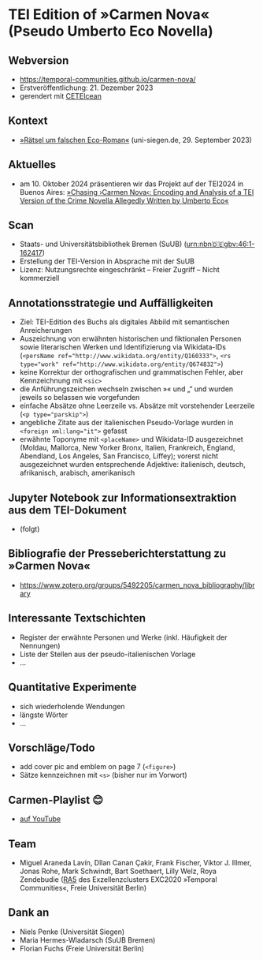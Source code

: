 # TEI Edition of »Carmen Nova« (Pseudo Umberto Eco Novella)

## Webversion
- https://temporal-communities.github.io/carmen-nova/
- Erstveröffentlichung: 21. Dezember 2023
- gerendert mit [CETEIcean](https://github.com/TEIC/CETEIcean)

## Kontext
- [»Rätsel um falschen Eco-Roman«](https://www.uni-siegen.de/start/news/forschungsnews/1019454.html) (uni-siegen.de, 29. September 2023)

## Aktuelles
- am 10. Oktober 2024 präsentieren wir das Projekt auf der TEI2024 in Buenos Aires: [»Chasing ›Carmen Nova‹: Encoding and Analysis of a TEI Version of the Crime Novella Allegedly Written by Umberto Eco«](https://www.conftool.pro/tei2024/sessions.php)

## Scan
- Staats- und Universitätsbibliothek Bremen (SuUB) ([urn:nbn:de:gbv:46:1-162417](https://nbn-resolving.org/urn:nbn:de:gbv:46:1-162417))
- Erstellung der TEI-Version in Absprache mit der SuUB
- Lizenz: Nutzungsrechte eingeschränkt – Freier Zugriff – Nicht kommerziell

## Annotationsstrategie und Auffälligkeiten
- Ziel: TEI-Edition des Buchs als digitales Abbild mit semantischen Anreicherungen
- Auszeichnung von erwähnten historischen und fiktionalen Personen sowie literarischen Werken und Identifizierung via Wikidata-IDs (```<persName ref="http://www.wikidata.org/entity/Q160333">```, ```<rs type="work" ref="http://www.wikidata.org/entity/Q674832">```)
- keine Korrektur der orthografischen und grammatischen Fehler, aber Kennzeichnung mit `<sic>`
- die Anführungszeichen wechseln zwischen »« und „“ und wurden jeweils so belassen wie vorgefunden
- einfache Absätze ohne Leerzeile vs. Absätze mit vorstehender Leerzeile (`<p type="parskip">`)
- angebliche Zitate aus der italienischen Pseudo-Vorlage wurden in `<foreign xml:lang="it">` gefasst
- erwähnte Toponyme mit `<placeName>` und Wikidata-ID ausgezeichnet (Moldau, Mallorca, New Yorker Bronx, Italien, Frankreich, England, Abendland, Los Angeles, San Francisco, Liffey); vorerst nicht ausgezeichnet wurden entsprechende Adjektive: italienisch, deutsch, afrikanisch, arabisch, amerikanisch

## Jupyter Notebook zur Informationsextraktion aus dem TEI-Dokument
- (folgt)

## Bibliografie der Presseberichterstattung zu »Carmen Nova«
- https://www.zotero.org/groups/5492205/carmen_nova_bibliography/library

## Interessante Textschichten
- Register der erwähnte Personen und Werke (inkl. Häufigkeit der Nennungen)
- Liste der Stellen aus der pseudo-italienischen Vorlage
- …

## Quantitative Experimente
- sich wiederholende Wendungen
- längste Wörter
- …

## Vorschläge/Todo
- add cover pic and emblem on page 7 (`<figure>`)
- Sätze kennzeichnen mit `<s>` (bisher nur im Vorwort)

## Carmen-Playlist 😊
- [auf YouTube](https://www.youtube.com/playlist?list=PLwwYoQq959IuCeUaNichLxaGfN1d03Kwz)

## Team
- Miguel Araneda Lavín, Dîlan Canan Çakir, Frank Fischer, Viktor J. Illmer, Jonas Rohe, Mark Schwindt, Bart Soethaert, Lilly Welz, Roya Zendebudie ([RA5](https://www.temporal-communities.de/research/digital-communities/) des Exzellenzclusters EXC2020 »Temporal Communities«, Freie Universität Berlin)

## Dank an
- Niels Penke (Universität Siegen)
- Maria Hermes-Wladarsch (SuUB Bremen)
- Florian Fuchs (Freie Universität Berlin)
